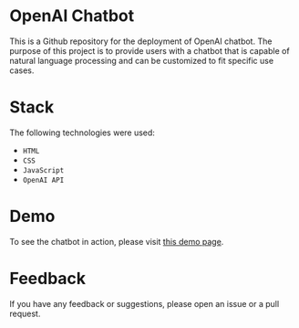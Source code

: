 # OpenAI Chatbot

This is a Github repository for the deployment of OpenAI chatbot. The purpose of this project is to provide users with a chatbot that is capable of natural language processing and can be customized to fit specific use cases. 

# Stack

The following technologies were used:
- `HTML`
- `CSS`
- `JavaScript`
- `OpenAI API`

# Demo
To see the chatbot in action, please visit [this demo page](https://text-davinci.vercel.app).

# Feedback
If you have any feedback or suggestions, please open an issue or a pull request.
